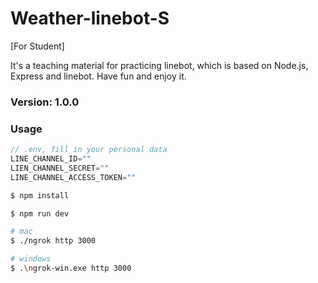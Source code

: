 # Weather-linebot-S

[For Student]

It's a teaching material for practicing linebot, which is based on Node.js, Express and linebot. Have fun and enjoy it.

### Version: 1.0.0

### Usage

```js
// .env, fill in your personal data
LINE_CHANNEL_ID=""
LIEN_CHANNEL_SECRET=""
LINE_CHANNEL_ACCESS_TOKEN=""
```

```sh
$ npm install
```

```sh
$ npm run dev
```

```sh
# mac
$ ./ngrok http 3000

# windows
$ .\ngrok-win.exe http 3000
``` 
